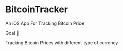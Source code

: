 # BitcoinTracker
An iOS App For Tracking Bitcoin Price

Goal  🎯

Tracking Bitcoin Prices with different type of currency 
